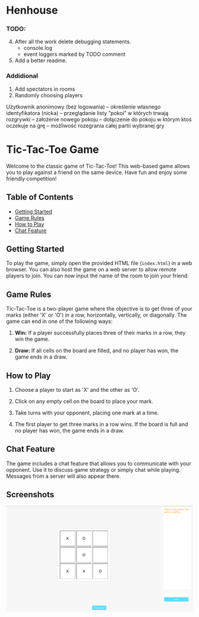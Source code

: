 # Henhouse


### TODO:

4. After all the work delete debugging statements.
    - console.log
    - event loggers marked by TODO comment
5. Add a better readme.

### Addidional

1. Add spectators in rooms
2. Randomly choosing players

Użytkownik anonimowy (bez logowania)
– określenie własnego identyfikatora (nicka)
– przeglądanie listy ”pokoi” w których trwają rozgrywki
– założenie nowego pokoju
– dołączenie do pokoju w którym ktoś oczekuje na grę
– możliwość rozegrania całej partii wybranej gry


# Tic-Tac-Toe Game

Welcome to the classic game of Tic-Tac-Toe! This web-based game allows you to play against a friend on the same device. Have fun and enjoy some friendly competition!

## Table of Contents

- [Getting Started](#getting-started)
- [Game Rules](#game-rules)
- [How to Play](#how-to-play)
- [Chat Feature](#chat-feature)


## Getting Started

To play the game, simply open the provided HTML file (`index.html`) in a web browser. You can also host the game on a web server to allow remote players to join.
You can now input the name of the room to join your friend.

## Game Rules

Tic-Tac-Toe is a two-player game where the objective is to get three of your marks (either 'X' or 'O') in a row, horizontally, vertically, or diagonally. The game can end in one of the following ways:

1. **Win:** If a player successfully places three of their marks in a row, they win the game.

2. **Draw:** If all cells on the board are filled, and no player has won, the game ends in a draw.

## How to Play

1. Choose a player to start as 'X' and the other as 'O'.

2. Click on any empty cell on the board to place your mark.

3. Take turns with your opponent, placing one mark at a time.

4. The first player to get three marks in a row wins. If the board is full and no player has won, the game ends in a draw.

## Chat Feature

The game includes a chat feature that allows you to communicate with your opponent. Use it to discuss game strategy or simply chat while playing. Messages from a server will also appear there.

## Screenshots
![Alt text](image.png)


